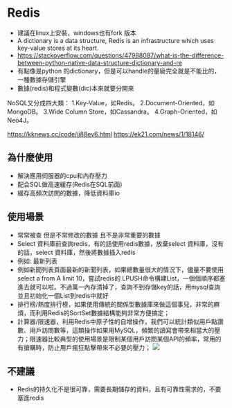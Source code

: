 # Redis

- 建議在linux上安裝，windows也有fork 版本
- A dictionary is a data structure, Redis is an infrastructure which uses key-value stores at its heart. 
- https://stackoverflow.com/questions/47988087/what-is-the-difference-between-python-native-data-structure-dictionary-and-re
- 有點像是python 的dictionary，但是可以handle的量級完全就是不能比的，一種數據存儲引擎
- 數據(redis)和程式變數(dic)本來就要分開來

NoSQL又分成四大類：
1.Key-Value，如Redis。
2.Document-Oriented，如MongoDB。
3.Wide Column Store，如Cassandra。
4.Graph-Oriented，如Neo4J。


https://kknews.cc/code/jj88ev6.html
https://ek21.com/news/1/18146/

## 為什麼使用
- 解決應用伺服器的cpu和內存壓力
- 配合SQL做高速緩存(Redis在SQL前面)
- 緩存高頻次訪問的數據，降低資料庫io

## 使用場景
- 常常被查 但是不常修改的數據 且不是非常重要的數據
- Select 資料庫前查詢redis，有的話使用redis數據，放棄select 資料庫，沒有的話，select 資料庫，然後將數據插入redis
- 例如: 最新列表
- 例如新聞列表頁面最新的新聞列表，如果總數量很大的情況下，儘量不要使用select a from A limit 10，嘗試redis的 LPUSH命令構建List，一個個順序都塞進去就可以啦。不過萬一內存清掉了，查詢不到存儲key的話，用mysql查詢並且初始化一個List到redis中就好
- 排行榜/熱度排行榜，如果使用傳統的關係型數據庫來做這個事兒，非常的麻煩，而利用Redis的SortSet數據結構能夠非常方便搞定；
- 計算器/限速器，利用Redis中原子性的自增操作，我們可以統計類似用戶點讚數、用戶訪問數等，這類操作如果用MySQL，頻繁的讀寫會帶來相當大的壓力；限速器比較典型的使用場景是限制某個用戶訪問某個API的頻率，常用的有搶購時，防止用戶瘋狂點擊帶來不必要的壓力；
![](https://i.imgur.com/SEEilMs.png)

## 不建議
- Redis的持久化不是很可靠，需要長期儲存的資料，且有可靠性需求的，不要塞進redis


